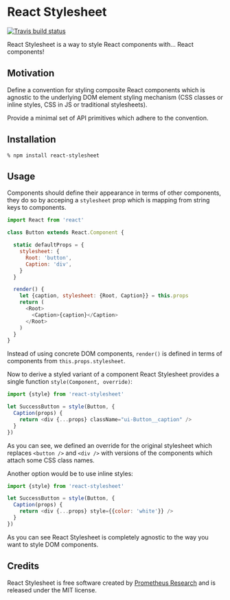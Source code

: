 React Stylesheet
================

[![Travis build status](https://img.shields.io/travis/prometheusresearch/react-stylesheet/master.svg)](https://travis-ci.org/prometheusresearch/react-stylesheet)

React Stylesheet is a way to style React components with... React components!

## Motivation

Define a convention for styling composite React components which is agnostic to
the underlying DOM element styling mechanism (CSS classes or inline styles, CSS
in JS or traditional stylesheets).

Provide a minimal set of API primitives which adhere to the convention.

## Installation

```
% npm install react-stylesheet
```

## Usage

Components should define their appearance in terms of other components, they do
so by acceping a `stylesheet` prop which is mapping from string keys to
components.

```javascript
import React from 'react'

class Button extends React.Component {

  static defaultProps = {
    stylesheet: {
      Root: 'button',
      Caption: 'div',
    }
  }

  render() {
    let {caption, stylesheet: {Root, Caption}} = this.props
    return (
      <Root>
        <Caption>{caption}</Caption>
      </Root>
    )
  }
}
```

Instead of using concrete DOM components, `render()` is defined in terms of
components from `this.props.stylesheet`.

Now to derive a styled variant of a component React Stylesheet provides a single
function `style(Component, override)`:

```javascript
import {style} from 'react-stylesheet'

let SuccessButton = style(Button, {
  Caption(props) {
    return <div {...props} className="ui-Button__caption" />
  }
})
```

As you can see, we defined an override for the original stylesheet which
replaces `<button />` and `<div />` with versions of the components which attach
some CSS class names.

Another option would be to use inline styles:

```javascript
import {style} from 'react-stylesheet'

let SuccessButton = style(Button, {
  Caption(props) {
    return <div {...props} style={{color: 'white'}} />
  }
})
```

As you can see React Stylesheet is completely agnostic to the way you want to
style DOM components.

## Credits

React Stylesheet is free software created by [Prometheus Research][] and is
released under the MIT license.

[Prometheus Research]: http://prometheusresearch.com

